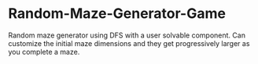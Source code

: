 # Random-Maze-Generator-Game
Random maze generator using DFS with a user solvable component. Can customize the initial maze dimensions and they get progressively larger as you complete a maze.

